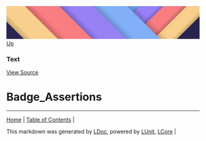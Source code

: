 ![](../Content/LDoc-banner-small.png "")
[Up](Text.md)
### Text
[View Source](Text.md)
# Badge_Assertions
---

[Home](../../README.md) | [Table of Contents](../../TableOfContents.md) | 


This markdown was generated by [LDoc](https://github.com/CodeSingularity/LDoc), powered by [LUnit](https://github.com/CodeSingularity/LUnit), [LCore](https://github.com/CodeSingularity/LCore) | 

